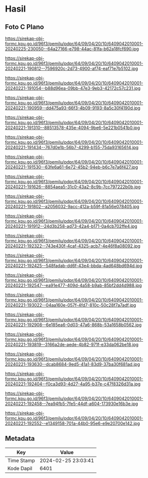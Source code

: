 # Hasil

## Foto C Plano

https://sirekap-obj-formc.kpu.go.id/96f3/pemilu/pdpr/64/09/04/20/10/6409042010001-20240225-230050--64a27166-e798-44ac-81fa-b62a18fcf690.jpg

https://sirekap-obj-formc.kpu.go.id/96f3/pemilu/pdpr/64/09/04/20/10/6409042010001-20240221-190812--7596920c-2d73-4900-af74-eaf71e7b5102.jpg

https://sirekap-obj-formc.kpu.go.id/96f3/pemilu/pdpr/64/09/04/20/10/6409042010001-20240221-191054--b88d96ea-09bb-47e3-9eb3-42172c57c231.jpg

https://sirekap-obj-formc.kpu.go.id/96f3/pemilu/pdpr/64/09/04/20/10/6409042010001-20240221-190959--dd475a93-66f3-4b09-9193-8a5c30f4190d.jpg

https://sirekap-obj-formc.kpu.go.id/96f3/pemilu/pdpr/64/09/04/20/10/6409042010001-20240221-191310--88513578-435e-4094-9be6-5e221b0541b0.jpg

https://sirekap-obj-formc.kpu.go.id/96f3/pemilu/pdpr/64/09/04/20/10/6409042010001-20240221-191434--767d0e1b-56b7-4299-b155-75da93165614.jpg

https://sirekap-obj-formc.kpu.go.id/96f3/pemilu/pdpr/64/09/04/20/10/6409042010001-20240221-191530--63fe6a61-6e72-45b2-94eb-b6c7e7a6f427.jpg

https://sirekap-obj-formc.kpu.go.id/96f3/pemilu/pdpr/64/09/04/20/10/6409042010001-20240221-191626--8854aea5-31c0-43a2-8c9b-7cc797222b0b.jpg

https://sirekap-obj-formc.kpu.go.id/96f3/pemilu/pdpr/64/09/04/20/10/6409042010001-20240221-191802--a2056032-9acc-412a-b59f-81a56e078405.jpg

https://sirekap-obj-formc.kpu.go.id/96f3/pemilu/pdpr/64/09/04/20/10/6409042010001-20240221-191912--24d3b258-ad73-42a4-b171-0a4cb702ffe4.jpg

https://sirekap-obj-formc.kpu.go.id/96f3/pemilu/pdpr/64/09/04/20/10/6409042010001-20240221-192322--743e430f-4caf-4325-acb7-4e46f8a08092.jpg

https://sirekap-obj-formc.kpu.go.id/96f3/pemilu/pdpr/64/09/04/20/10/6409042010001-20240221-192425--548fadab-dd6f-43e4-bbda-4ad648bd694d.jpg

https://sirekap-obj-formc.kpu.go.id/96f3/pemilu/pdpr/64/09/04/20/10/6409042010001-20240221-192547--ea91e477-409d-4a58-b9ab-85bf2dd4d988.jpg

https://sirekap-obj-formc.kpu.go.id/96f3/pemilu/pdpr/64/09/04/20/10/6409042010001-20240221-193022--04aa160e-057f-4fd7-810c-50c28f7a7adf.jpg

https://sirekap-obj-formc.kpu.go.id/96f3/pemilu/pdpr/64/09/04/20/10/6409042010001-20240221-192908--6e185ea6-0d03-47a6-868b-53a1658b0562.jpg

https://sirekap-obj-formc.kpu.go.id/96f3/pemilu/pdpr/64/09/04/20/10/6409042010001-20240221-193819--3166a2de-aede-4b82-971f-e33da062be18.jpg

https://sirekap-obj-formc.kpu.go.id/96f3/pemilu/pdpr/64/09/04/20/10/6409042010001-20240221-193630--dcab8684-9ed5-41a1-83d9-37ba30f681ad.jpg

https://sirekap-obj-formc.kpu.go.id/96f3/pemilu/pdpr/64/09/04/20/10/6409042010001-20240221-192404--f0ca3d93-4d27-4a95-b37e-c47f8326d31a.jpg

https://sirekap-obj-formc.kpu.go.id/96f3/pemilu/pdpr/64/09/04/20/10/6409042010001-20240221-192458--7ea94fb5-7fe5-44df-a604-173930e16b3e.jpg

https://sirekap-obj-formc.kpu.go.id/96f3/pemilu/pdpr/64/09/04/20/10/6409042010001-20240221-192552--e1349158-701a-44b0-95e6-e9e20700e142.jpg


## Metadata

| Key        | Value               |
| ---------- | ------------------- |
| Time Stamp | 2024-02-25 23:03:41 |
| Kode Dapil | 6401                |



